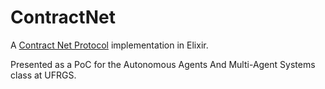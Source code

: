 # ContractNet

A [Contract Net Protocol](https://en.wikipedia.org/wiki/Contract_Net_Protocol) implementation in Elixir.

Presented as a PoC for the Autonomous Agents And Multi-Agent Systems class at UFRGS.
